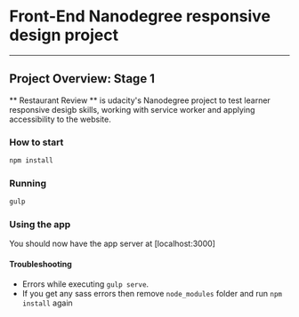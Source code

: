 # Front-End Nanodegree responsive design project
-------------------------------------------------

## Project Overview: Stage 1

** Restaurant Review ** is udacity's Nanodegree project to test learner responsive desigb skills, working with service worker and applying accessibility to the website.

### How to start

```sh
npm install
```

### Running

```sh
gulp
```

### Using the app

You should now have the app server at [localhost:3000]

#### Troubleshooting

* Errors while executing `gulp serve`.
* If you get any sass errors then remove `node_modules` folder and run `npm install` again